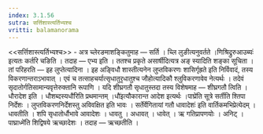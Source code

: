 ```yaml
---
index: 3.1.56
sutra: सर्त्तिशास्त्यर्तिभ्यश्च
vritti: balamanorama
---
```


<<सर्त्तिशास्त्यर्तिभ्यश्च>> - अत्र च्लेरङमाशङ्कितुमाह — सर्ति । च्लि लुङीत्यनुवर्तते ।णिश्रिद्रुरुआउब्यः॑ इत्यतः कर्तरि चङिति । तदाह — एभ्य इति । ततश्च प्रकृते असार्षीदित्यत्र अङ् स्यादिति शङ्का सूचिता । तां परिहरति —  इह लुप्तेत्यादिना । इह अङ्विधौ शास्तीत्यनेन लुप्तविकरणः शासिर्गृह्रते इति निर्विवादं, तस्य विकरणान्तराऽभावात् । एवं च तत्साहचर्यात्सृधातुरृधातुश्च जौहोत्यादिकौ श्लुविकरणावेव नेत्यर्थः । तदेवं सृदातोर्गतिसामान्यवृत्तेरुक्तानि रूपाणि । यदि शीघ्रगतौ सृधातुस्तदा तस्य विशेषमाह — शीघ्रगतौ त्विति । धौरादेश इति । धौशब्दस्यधौ॑रिति प्रथमान्तम् ।धौ॑इत्यौकारान्त आदेश इत्यर्थः ।पाघ्रे॑ति सूत्रे सर्तीति श्तिपा निर्देशः । लुप्तविकरणनिर्देशस्तु अविवक्षित इति भावः । सर्तेर्वेगितायां गतौ धावादेशः॑ इति वार्तिकमभिप्रेत्येदम् । धावतीति । शपि सृधातोर्धौभावे आवादेशः । धावतु । अधावत् । धावेत् । ऋ गतिप्रापणयोः । अनिट् ।पाघ्राध्मे॑ति शिद्विषये ऋच्छादेशः । तदाह — ऋच्छतीति ।